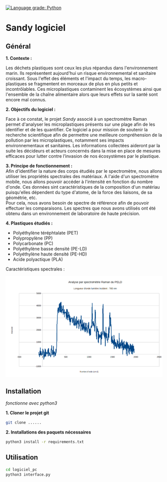 [![Language grade: Python](https://img.shields.io/lgtm/grade/python/g/lebonq/projet_sandy.svg?logo=lgtm&logoWidth=18)](https://lgtm.com/projects/g/lebonq/projet_sandy/context:python)

# Sandy logiciel  

## Général

**1. Contexte :**

Les déchets plastiques sont ceux les plus répandus dans l'environnement marin. Ils représentent aujourd'hui un risque environnemental et sanitaire croissant. Sous l'effet des éléments et l'impact du temps, les macro-plastiques se fragmentent en morceaux de plus en plus petits et incontrôlables. Ces microplastiques contaminent les écosystèmes ainsi que l'ensemble de la chaîne alimentaire alors que leurs effets sur la santé sont encore mal connus.   

**2. Objectifs du logiciel :**

Face à ce constat, le projet *Sandy* associé à un spectromètre Raman permet d'analyser les microplastiques présents sur une plage afin de les identifier et de les quantifier. Ce logiciel a pour mission de soutenir la recherche scientifique afin de permettre une meilleure compréhension de la pollution par les microplastiques, notamment ses impacts environnementaux et sanitaires. Les informations collectées aideront par la suite les décideurs et acteurs concernés dans la mise en place de mesures efficaces pour lutter contre l’invasion de nos écosystèmes par le plastique.


**3. Principe de fonctionnement :**  
Afin d'identifier la nature des corps étudiés par le spectromètre, nous allons utiliser les propriétés spectrales des matériaux. A l'aide d'un spectromètre mobile, nous allons pouvoir accéder à l'intensité en fonction du nombre d'onde. Ces données sint caractéristiques de la composition d'un matériau puisqu'elles dépendent du type d'atome, de la force des liaisons, de sa géométrie, etc.  
Pour cela, nous avons besoin de spectre de référence afin de pouvoir effectuer les comparaisons. Les spectres que nous avons utilisés ont été obtenu dans un environnement de laboratoire de haute précision. 

**4. Plastiques étudiés :**

* Polyéthylène téréphtalate (PET) 
* Polypropylène (PP) 
* Polycarbonate (PC)
* Polyéthylène basse densité (PE-LD) 
* Polyéthylène haute densité (PE-HD)
* Acide polyactique (PLA)

Caractéristiques spectrales :

<img src="https://github.com/lebonq/projet_sandy/blob/main/analysePELD.PNG"/>  


## Installation

_fonctionne avec python3_   

**1. Cloner le projet git**

```bash
git clone ......
```

**2. Installations des paquets nécessaires**

```bash
python3 install -r requirements.txt
```

## Utilisation
```bash
cd logiciel_pc
python3 interface.py
```
